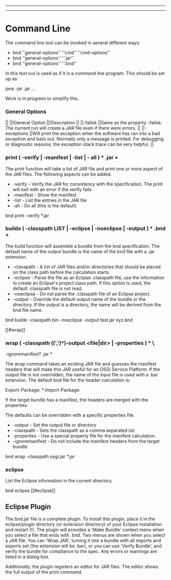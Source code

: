 ___
___
# Command Line
The command line tool can be invoked in several different ways:

* bnd ''general-options'' ''cmd'' ''cmd-options''
* bnd ''general-options'' ''<file>.jar''
* bnd ''general-options'' ''<file>.bnd''

In this text `bnd` is used as if it is a command line program. This should be set up as: 

  java -jar <path to bnd>.jar ...

Work is in progress to simplify this.

### General Options

||
||!General Option ||!Description ||
||-failok ||Same as the property -failok. The current run will create a JAR file even if there were errors. ||
||-exceptions ||Will print the exception when the software has ran into a bad exception and bails out. Normally only a message is printed. For debugging or diagnostic reasons, the exception stack trace can be very helpful. ||

### print ( -verify | -manifest | -list | - all ) * <file>.jar +

The print function will take a list of JAR file and print one or more aspect of the JAR files. The following aspects can be added.

* -verify - Verify the JAR for consistency with the specification. The print will exit with an error if the verify fails
* -manifest - Show the manifest
* -list - List the entries in the JAR file
* -all - Do all (this is the default)

 bnd print -verify *.jar

### buildx ( -classpath LIST | -eclipse <file> | -noeclipse | -output <file> ) * <file>.bnd +

The build function will assemble a bundle from the bnd specification. The default name of the output bundle is the name of the bnd file with a .jar extension.

* -classpath - A list of JAR files and/or directories that should be placed on the class path before the calculation starts.
* -eclipse - Parse the file as an Eclipse .classpath file, use the information to create an Eclipse's project class path. If this option is used, the default .classpath file is not read.
* -noeclipse - Do not parse the .classpath file of an Eclipse project.
* -output - Override the default output name of the bundle or the directory. If the output is a directory, the name will be derived from the bnd file name.

 bnd buildx -classpath bin -noeclipse -output test.jar xyz.bnd


[[#wrap]]
### wrap ( -classpath (<file>(','<file>)*)-output <file|dir> | -properties <file> ) * \\
  -ignoremanifest? <file>.jar *

The wrap command takes an existing JAR file and guesses the manifest headers that will make this JAR useful for an OSGi Service Platform. If the output file is not overridden, the name of the input file is used with a .bar extension. The default bnd file for the header calculation is:

 Export-Package: * 
 Import-Package: <packages inside the target jar>

If the target bundle has a manifest, the headers are merged with the properties.

The defaults can be overridden with a specific properties file.

* -output - Set the output file or directory
* -classpath - Sets the classpath as a comma separated list
* -properties - Use a special property file for the manifest calculation.
* -ignoremanifest - Do not include the manifest headers from the target bundle

 bnd wrap -classpath osgi.jar *.jar

### eclipse

List the Eclipse information in the current directory.

 bnd eclipse
[[#eclipse]]
## Eclipse Plugin
The bnd.jar file is a complete plugin. To install this plugin, place it in the eclipse/plugin directory (or extension directory) of your Eclipse installation and restart (!). The plugin will provides a 'Make Bundle' context menu when you select a file that ends with .bnd. Two menus are shown when you select a JAR file. You can 'Wrap JAR', turning it into a bundle with all imports and exports set (the extension will be .bar), or you can use 'Verify Bundle', and verify the bundle for compliance to the spec. Any errors or warnings are listed in a dialog box.
 
Additionally, the plugin registers an editor for JAR files. The editor shows the full output of the print command.
